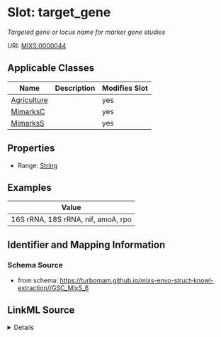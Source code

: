 # Slot: target_gene


_Targeted gene or locus name for marker gene studies_



URI: [MIXS:0000044](https://w3id.org/mixs/0000044)



<!-- no inheritance hierarchy -->




## Applicable Classes

| Name | Description | Modifies Slot |
| --- | --- | --- |
[Agriculture](Agriculture.md) |  |  yes  |
[MimarksC](MimarksC.md) |  |  yes  |
[MimarksS](MimarksS.md) |  |  yes  |







## Properties

* Range: [String](String.md)






## Examples

| Value |
| --- |
| 16S rRNA, 18S rRNA, nif, amoA, rpo |

## Identifier and Mapping Information







### Schema Source


* from schema: https://turbomam.github.io/mixs-envo-struct-knowl-extraction//GSC_MIxS_6




## LinkML Source

<details>
```yaml
name: target_gene
description: Targeted gene or locus name for marker gene studies
title: target gene
notes:
- target
examples:
- value: 16S rRNA, 18S rRNA, nif, amoA, rpo
in_subset:
- sequencing
from_schema: https://turbomam.github.io/mixs-envo-struct-knowl-extraction//GSC_MIxS_6
rank: 1000
slot_uri: MIXS:0000044
multivalued: false
alias: target_gene
domain_of:
- Agriculture
- MimarksC
- MimarksS
range: string

```
</details>